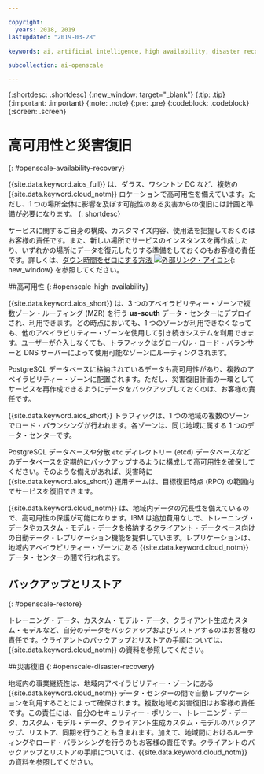 ```yaml
---

copyright:
  years: 2018, 2019
lastupdated: "2019-03-28"

keywords: ai, artificial intelligence, high availability, disaster recovery, recovery, load-balancing, postgres

subcollection: ai-openscale

---
```


{:shortdesc: .shortdesc}
{:new_window: target="_blank"}
{:tip: .tip}
{:important: .important}
{:note: .note}
{:pre: .pre}
{:codeblock: .codeblock}
{:screen: .screen}

# 高可用性と災害復旧
{: #openscale-availability-recovery}

{{site.data.keyword.aios_full}} は、ダラス、ワシントン DC など、複数の {{site.data.keyword.cloud_notm}} ロケーションで高可用性を備えています。ただし、1 つの場所全体に影響を及ぼす可能性のある災害からの復旧には計画と準備が必要になります。
{: shortdesc}

サービスに関するご自身の構成、カスタマイズ内容、使用法を把握しておくのはお客様の責任です。また、新しい場所でサービスのインスタンスを再作成したり、いずれかの場所にデータを復元したりする準備をしておくのもお客様の責任です。詳しくは、[ダウン時間をゼロにする方法 ![外部リンク・アイコン](../../icons/launch-glyph.svg "外部リンク・アイコン")](/docs/overview?topic=overview-zero-downtime#zero-downtime){: new_window} を参照してください。

##高可用性 
{: #openscale-high-availability}

{{site.data.keyword.aios_short}} は、3 つのアベイラビリティー・ゾーンで複数ゾーン・ルーティング (MZR) を行う **us-south** データ・センターにデプロイされ、利用できます。どの時点においても、1 つのゾーンが利用できなくなっても、他のアベイラビリティー・ゾーンを使用して引き続きシステムを利用できます。ユーザーが介入しなくても、トラフィックはグローバル・ロード・バランサーと DNS サーバーによって使用可能なゾーンにルーティングされます。

PostgreSQL データベースに格納されているデータも高可用性があり、複数のアベイラビリティー・ゾーンに配置されます。ただし、災害復旧計画の一環としてサービスを再作成できるようにデータをバックアップしておくのは、お客様の責任です。

{{site.data.keyword.aios_short}} トラフィックは、1 つの地域の複数のゾーンでロード・バランシングが行われます。各ゾーンは、同じ地域に属する 1 つのデータ・センターです。 

PostgreSQL データベースや分散 <code>etc</code> ディレクトリー (etcd) データベースなどのデータベースを定期的にバックアップするように構成して高可用性を確保してください。そのような備えがあれば、災害時に {{site.data.keyword.aios_short}} 運用チームは、目標復旧時点 (RPO) の範囲内でサービスを復旧できます。
 
{{site.data.keyword.cloud_notm}} は、地域内データの冗長性を備えているので、高可用性の保護が可能になります。IBM は追加費用なしで、トレーニング・データやカスタム・モデル・データを格納するクライアント・データベース向けの自動データ・レプリケーション機能を提供しています。レプリケーションは、地域内アベイラビリティー・ゾーンにある {{site.data.keyword.cloud_notm}} データ・センターの間で行われます。
 
## バックアップとリストア
{: #openscale-restore}

トレーニング・データ、カスタム・モデル・データ、クライアント生成カスタム・モデルなど、自分のデータをバックアップおよびリストアするのはお客様の責任です。クライアントのバックアップとリストアの手順については、{{site.data.keyword.cloud_notm}} の資料を参照してください。
 
##災害復旧
{: #openscale-disaster-recovery}

地域内の事業継続性は、地域内アベイラビリティー・ゾーンにある {{site.data.keyword.cloud_notm}} データ・センターの間で自動レプリケーションを利用することによって確保されます。複数地域の災害復旧はお客様の責任です。この責任には、自分のセキュリティー・ポリシー、トレーニング・データ、カスタム・モデル・データ、クライアント生成カスタム・モデルのバックアップ、リストア、同期を行うことも含まれます。加えて、地域間におけるルーティングやロード・バランシングを行うのもお客様の責任です。クライアントのバックアップとリストアの手順については、{{site.data.keyword.cloud_notm}} の資料を参照してください。
